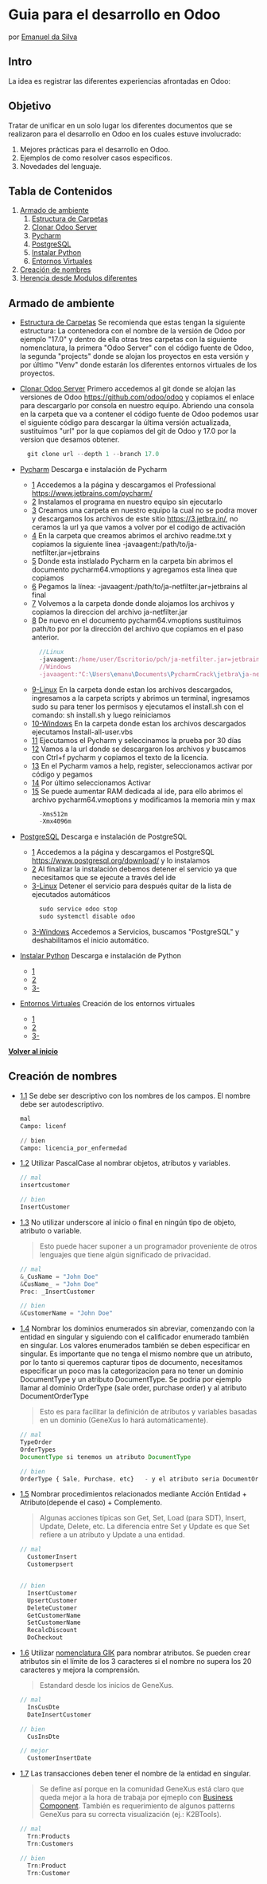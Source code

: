 # Guia para el desarrollo en Odoo
por [Emanuel da Silva](https://www.linkedin.com/in/emanuel-da-silva-5487a72a9/)

## Intro
La idea es registrar las diferentes experiencias afrontadas en Odoo:

## Objetivo
Tratar de unificar en un solo lugar los diferentes documentos que se realizaron para el desarrollo en Odoo en los cuales estuve involucrado:

  1. Mejores prácticas para el desarrollo en Odoo.
  2. Ejemplos de como resolver casos especificos.
  3. Novedades del lenguaje.

## Tabla de Contenidos

  1. [Armado de ambiente](#Armado-de-ambiente)
      1. [Estructura de Carpetas](#Estructura-de-Carpetas)
      1. [Clonar Odoo Server](#Clonar-Odoo-Server)
      1. [Pycharm](#Pycharm)
      1. [PostgreSQL](#PostgreSQL)
      1. [Instalar Python](#Instalar-Python)
      1. [Entornos Virtuales](#Entornos-Virtuales)
  2. [Creación de nombres](#Creación-de-nombres)
  3. [Herencia desde Modulos diferentes](#Herencia-desde-Modulos-diferentes)
  
## Armado de ambiente

  - [Estructura de Carpetas](#campo) Se recomienda que estas tengan la siguiente estructura:
La contenedora con el nombre de la versión de Odoo por ejemplo "17.0" y dentro de ella otras tres carpetas con la siguiente nomenclatura, la primera "Odoo Server" con el código fuente de Odoo, la segunda "projects" donde se alojan los proyectos en esta versión y por último "Venv" donde estarán los diferentes entornos virtuales de los proyectos.

  - [Clonar Odoo Server](#campo) Primero accedemos al git donde se alojan las versiones de Odoo https://github.com/odoo/odoo y copiamos el enlace para descargarlo por consola en nuestro equipo. Abriendo una consola en la carpeta que va a contener el código fuente de Odoo podemos usar el siguiente código para descargar la última versión actualizada, sustituimos "url" por la que copiamos del git de Odoo y 17.0 por la version que desamos obtener.
      ```javascript
        git clone url --depth 1 --branch 17.0
      ```

  - [Pycharm](#campo) Descarga e instalación de Pycharm
      - [1](#campo) Accedemos a la página y descargamos el Professional https://www.jetbrains.com/pycharm/
      - [2](#campo) Instalamos el programa en nuestro equipo sin ejecutarlo
      - [3](#campo) Creamos una carpeta en nuestro equipo la cual no se podra mover y descargamos los archivos de este sitio https://3.jetbra.in/, no ceramos la url ya que vamos a volver por el codigo de activación
      - [4](#campo) En la carpeta que creamos abrimos el archivo readme.txt y copiamos la siguiente linea -javaagent:/path/to/ja-netfilter.jar=jetbrains
      - [5](#campo) Donde esta instlalado Pycharm en la carpeta bin abrimos el documento pycharm64.vmoptions y agregamos esta linea que copiamos
      - [6](#campo) Pegamos la línea: -javaagent:/path/to/ja-netfilter.jar=jetbrains al final 
      - [7](#campo) Volvemos a la carpeta donde donde alojamos los archivos y copiamos la direccion del archivo ja-netfilter.jar
      - [8](#campo) De nuevo en el documento pycharm64.vmoptions sustituimos path/to por por la dirección del archivo que copiamos en el paso anterior.
        ```javascript
          //Linux
          -javaagent:/home/user/Escritorio/pch/ja-netfilter.jar=jetbrains
          //Windows
          -javaagent:"C:\Users\emanu\Documents\PycharmCrack\jetbra\ja-netfilter.jar"=jetbrains
        ```
      - [9-Linux](#campo) En la carpeta donde estan los archivos descargados, ingresamos a la carpeta scripts y abrimos un terminal, ingresamos sudo su para tener los permisos y ejecutamos el install.sh con el comando: sh install.sh y luego reiniciamos
      - [10-Windows](#campo) En la carpeta donde estan los archivos descargados ejecutamos Install-all-user.vbs
      - [11](#campo) Ejecutamos el Pycharm y seleccinamos la prueba por 30 días
      - [12](#campo) Vamos a la url donde se descargaron los archivos y buscamos con Ctrl+f pycharm y copiamos el texto de la licencia.
      - [13](#campo) En el Pycharm vamos a help, register, seleccionamos activar por código y pegamos
      - [14](#campo) Por último seleccionamos Activar
      - [15](#campo) Se puede aumentar RAM dedicada al ide, para ello abrimos el archivo pycharm64.vmoptions y modificamos la memoria min y max
        ```javascript
          -Xms512m
          -Xmx4096m
        ```

  - [PostgreSQL](#campo) Descarga e instalación de PostgreSQL 
    - [1](#campo) Accedemos a la página y descargamos el PostgreSQL https://www.postgresql.org/download/ y lo instalamos
    - [2](#campo) Al finalizar la instalación debemos detener el servicio ya que necesitamos que se ejecute a través del ide
    - [3-Linux](#campo) Detener el servicio para después quitar de la lista de ejecutados automáticos
      ```javascript
        sudo service odoo stop
        sudo systemctl disable odoo
      ```
    - [3-Windows](#campo) Accedemos a Servicios, buscamos "PostgreSQL" y deshabilitamos el inicio automático.

  - [Instalar Python](#campo) Descarga e instalación de Python 
    - [1](#campo) 
    - [2](#campo) 
    - [3-](#campo) 

  - [Entornos Virtuales](#campo) Creación de los entornos virtuales 
    - [1](#campo) 
    - [2](#campo) 
    - [3-](#campo) 


**[Volver al inicio](#tabla-de-contenidos)**

## Creación de nombres

  - [1.1](#campo) Se debe ser descriptivo con los nombres de los campos. El nombre debe ser autodescriptivo.

    ```python
    mal
    Campo: licenf

    // bien
    Campo: licencia_por_enfermedad
    ```

  - [1.2](#segundo) Utilizar PascalCase al nombrar objetos, atributos y variables.

    ```javascript
    // mal
    insertcustomer

    // bien
    InsertCustomer
    ```

  - [1.3](#naming--leading-underscore) No utilizar underscore al inicio o final en ningún tipo de objeto, atributo o variable.
    > Esto puede hacer suponer a un programador proveniente de otros lenguajes que tiene algún significado de privacidad.

    ```javascript
    // mal
    &_CusName = "John Doe"
    &CusName_ = "John Doe"
    Proc: _InsertCustomer

    // bien
    &CustomerName = "John Doe"
    ```

  - [1.4](#naming-enums) Nombrar los dominios enumerados sin abreviar, comenzando con la entidad en singular y siguiendo con el calificador enumerado también en singular. Los valores enumerados también se deben especificar en singular. Es importante que no tenga el mismo nombre que un atributo, por lo tanto si queremos capturar tipos de documento, necesitamos especificar un poco mas la categorizacion para no tener un dominio DocumentType y un atributo DocumentType. Se podria por ejemplo llamar al dominio OrderType (sale order, purchase order) y al atributo DocumentOrderType
	> Esto es para facilitar la definición de atributos y variables basadas en un dominio (GeneXus lo hará automáticamente).

    ```javascript
    // mal
    TypeOrder
    OrderTypes
    DocumentType si tenemos un atributo DocumentType 

    // bien
    OrderType { Sale, Purchase, etc}   - y el atributo seria DocumentOrderType
    ```

  - [1.5](#naming-procs) Nombrar procedimientos relacionados mediante Acción Entidad + Atributo(depende el caso) + Complemento.
	> Algunas acciones típicas son Get, Set, Load (para SDT), Insert, Update, Delete, etc. La diferencia entre Set y Update es que Set refiere a un atributo y Update a una entidad.

    ```javascript
    // mal
      CustomerInsert
      Customerpsert
    

    // bien
      InsertCustomer
      UpsertCustomer
      DeleteCustomer
      GetCustomerName
      SetCustomerName
      RecalcDiscount
      DoCheckout
	  ```

  - [1.6](#naming-gik) Utilizar [nomenclatura GIK](http://wiki.genexus.com/commwiki/servlet/wiki?1872,GIK) para nombrar atributos. Se pueden crear atributos sin el límite de los 3 caracteres si el nombre no supera los 20 caracteres y mejora la comprensión.
	> Estandard desde los inicios de GeneXus.

    ```javascript
    // mal
      InsCusDte
      DateInsertCustomer

    // bien
      CusInsDte

    // mejor
      CustomerInsertDate
	  ```

  - [1.7](#naming-trns) Las transacciones deben tener el nombre de la entidad en singular.
	> Se define así porque en la comunidad GeneXus está claro que queda mejor a la hora de trabaja por ejmeplo con [Business Component](http://wiki.genexus.com/commwiki/servlet/wiki?5846,Toc%3ABusiness+Component). También es requerimiento de algunos patterns GeneXus para su correcta visualización (ej.: K2BTools).

    ```javascript
    // mal
      Trn:Products
      Trn:Customers

    // bien
      Trn:Product
      Trn:Customer
	  ```
